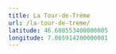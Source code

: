 ```yaml
---
title: La Tour-de-Trême
url: /la-tour-de-treme/
latitude: 46.608553400000005
longitude: 7.065914200000001
---
```


